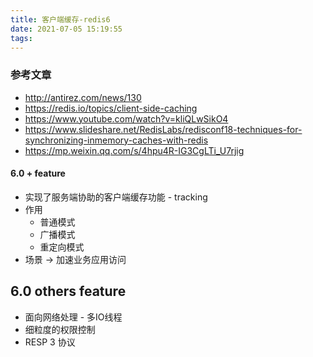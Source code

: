 ```yaml
---
title: 客户端缓存-redis6
date: 2021-07-05 15:19:55
tags:
---
```


### 参考文章
- http://antirez.com/news/130
- https://redis.io/topics/client-side-caching
- https://www.youtube.com/watch?v=kliQLwSikO4
- https://www.slideshare.net/RedisLabs/redisconf18-techniques-for-synchronizing-inmemory-caches-with-redis
- https://mp.weixin.qq.com/s/4hpu4R-IG3CgLTi_U7rjig

#### 6.0 + feature
- 实现了服务端协助的客户端缓存功能 - tracking
- 作用
  - 普通模式
  - 广播模式
  - 重定向模式
- 场景 -> 加速业务应用访问


## 6.0 others feature
- 面向网络处理 - 多IO线程
- 细粒度的权限控制
- RESP 3 协议